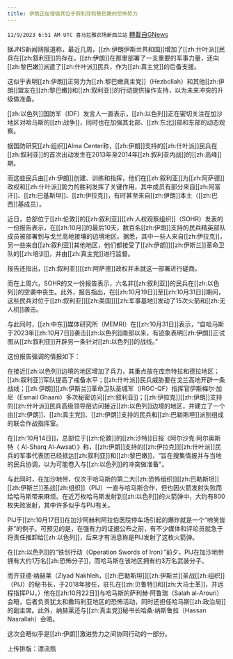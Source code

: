 ```yaml
---
title: 伊朗正在增强其位于叙利亚和黎巴嫩的恐怖势力
---
```

`11/9/2023 6:51 AM UTC 喜马拉雅农场新西兰站` [轉載自GNews](https://gnews.org/articles/1947816)

据JNS新闻网报道称，最近几周，[[zh:伊朗伊斯兰共和国]]增加了[[zh:什叶派]]民兵在[[zh:叙利亚]]的存在。[[zh:伊朗]]在那里部署了一支重要的军事力量，还向[[zh:黎巴嫩]]派遣了[[zh:什叶派]]民兵，作为[[zh:真主党]]的后备支援。

这似乎表明[[zh:伊朗]]正努力为[[zh:黎巴嫩真主党]]（Hezbollah）和其他[[zh:伊朗]]盟友在[[zh:黎巴嫩]]和[[zh:叙利亚]]的行动提供操作支持，以为未来冲突的升级做准备。

[[zh:以色列]]国防军（IDF）发言人一直表示，[[zh:以色列]]正在密切关注在加沙地区对哈马斯的[[zh:战争]]，同时也在加强其北部、[[zh:东北]]部和东部的动态观察。

据国防研究[[zh:组织]]Alma Center称，[[zh:伊朗]]支持的[[zh:什叶派]]民兵在[[zh:叙利亚]]的首次出动发生在2013年至2014年[[zh:叙利亚内战]]的[[zh:高峰]]期。

而这些民兵由[[zh:伊朗]]创建、训练和指挥，他们在[[zh:叙利亚]]为[[zh:阿萨德]]政权和[[zh:什叶派]]势力的胜利发挥了关键作用，其中成员有部分来自[[zh:阿富汗]]、[[zh:巴基斯坦]]、[[zh:伊拉克]]，有时甚至来自[[zh:伊朗]]本土（[[zh:巴西]]基成员）。

近日，总部位于[[zh:伦敦]]的[[zh:叙利亚]][[zh:人权观察组织]]（SOHR）发表的一份报告表示，在[[zh:10月]]的最后10天，数百名[[zh:伊朗]]支持的民兵精英部队成员被部署到与戈兰高地接壤的边境地区。据悉，其中一些人来自[[zh:伊拉克]]，另一些来自[[zh:叙利亚]]其他地区，他们都接受了[[zh:伊朗]][[zh:伊斯兰]]革命卫队的[[zh:培训]]，并由[[zh:真主党]]进行监督。

报告还指出，[[zh:叙利亚]][[zh:阿萨德]]政权并未就这一部署进行磋商。

而在上周六，SOHR的又一份报告表示，六名非[[zh:叙利亚]]的民兵在[[zh:以色列]]的空袭中丧生。此外，报告指出，在[[zh:10月19日]]至[[zh:10月31日]]期间，这些民兵对位于[[zh:叙利亚]][[zh:美国]][[zh:军事基地]]发动了15次火箭和[[zh:无人机]]袭击。

与此同时，[[zh:中东]]媒体研究所（MEMRI）在[[zh:10月31日]]表示，“自哈马斯于2023年[[zh:10月7日]]袭击[[zh:以色列]]南部以来，有迹象表明[[zh:伊朗]]正试图从[[zh:叙利亚]]开辟另一条针对[[zh:以色列]]的战线。”

这份报告强调的情报如下：

在接近[[zh:以色列]]边境的地区增加了兵力，其重点放在库奈特拉和德拉地区；[[zh:叙利亚]]军队提高了戒备水平；[[zh:什叶派]]民兵威胁要在戈兰高地开辟一条战线；[[zh:伊朗]][[zh:伊斯兰]]革命卫队圣城军（IRGC-QF）指挥官伊斯梅尔·加尼（Esmail Ghaani）多次秘密访问[[zh:叙利亚]]；[[zh:伊拉克]][[zh:伊朗]]支持的[[zh:什叶派]]民兵高级领导层访问接近[[zh:以色列]]边境的地区，并建立了一个由[[zh:伊朗]]、[[zh:真主党]]、[[zh:伊朗]]支持的民兵和[[zh:巴勒斯坦]]派别组成的联合作战指挥室。

在[[zh:10月14日]]，总部位于[[zh:伦敦]]的[[zh:沙特]]日报《阿尔沙克·阿尔奥斯特（ Al-Sharq Al-Awsat）》称，[[zh:伊朗]]支持的[[zh:伊拉克]][[zh:什叶派]]民兵的军事代表团已经抵达[[zh:叙利亚]]和[[zh:黎巴嫩]]，“旨在搜集情报并与当地的民兵协调，以为可能卷入与[[zh:以色列]]的冲突做准备"。

与此同时，在加沙地带，仅次于哈马斯的第二大[[zh:恐怖组织]][[zh:巴勒斯坦]][[zh:伊斯兰]]圣战[[zh:组织]]（PIJ）一直与哈马斯合作，但也因火箭发射失败而给哈马斯带来麻烦。在近万枚哈马斯发射到[[zh:以色列]]的火箭弹中，大约有800枚失败发射，其中许多似乎与PIJ有关。

PIJ于[[zh:10月17日]]在加沙阿赫利阿拉伯医院停车场引起的爆炸就是一个“啼笑皆非”的例子。可预见的是，在强有力的证据公布之前，有不少媒体和评论员就急于将责任推卸给[[zh:以色列]]，后来才有消息称是PIJ发射了这枚火箭弹。

在[[zh:以色列]]的“铁剑行动（Operation Swords of Iron）”前夕，PIJ在加沙地带拥有大约1万名[[zh:恐怖分子]]，而哈马斯在该地区拥有约3万名武装分子。

而齐亚德·纳赫莱（Ziyad Nakhleh，[[zh:巴勒斯坦]][[zh:伊斯兰]]圣战[[zh:组织]]（PIJ）的秘书长，于2018年接任，驻扎在[[zh:贝鲁特]]和[[zh:大马士革]]，并远程指挥PIJ。）他在[[zh:10月22日]]与哈马斯的萨利赫·阿鲁瑞（Salah al-Arouri）会晤，后者负责犹太和撒玛利亚地区的恐怖活动，同时还担任哈马斯[[zh:政治局]]的副主席。此外，纳赫莱还与[[zh:真主党]]秘书长哈桑·纳斯鲁拉（Hassan Nasrallah）会晤。

这次会晤似乎是[[zh:伊朗]]激进势力之间协同行动的一部分。

上传排版：漂流瓶
